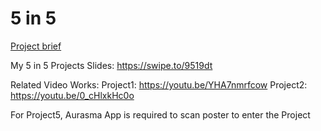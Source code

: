 # 5 in 5
[Project brief](https://docs.google.com/a/newschool.edu/document/d/1LOWQXv9i27Uj8eECxLeZi66yjTRcqk260O4kw_98eOc/edit?usp=sharing)


My 5 in 5 Projects Slides: https://swipe.to/9519dt

Related Video Works: Project1: https://youtu.be/YHA7nmrfcow
                     Project2: https://youtu.be/0_cHlxkHc0o
                     
For Project5, Aurasma App is required to scan poster to enter the Project
